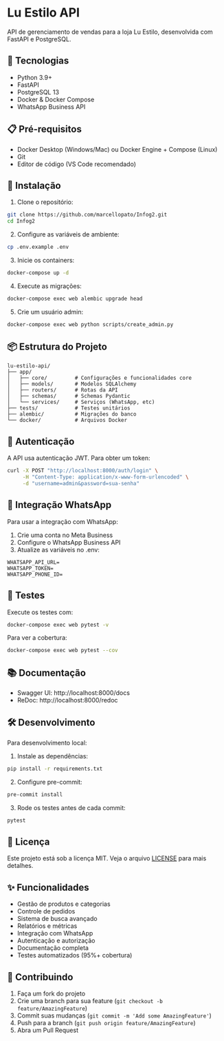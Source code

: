 # Lu Estilo API

API de gerenciamento de vendas para a loja Lu Estilo, desenvolvida com FastAPI e PostgreSQL.

## 🚀 Tecnologias

- Python 3.9+
- FastAPI
- PostgreSQL 13
- Docker & Docker Compose
- WhatsApp Business API

## 📋 Pré-requisitos

- Docker Desktop (Windows/Mac) ou Docker Engine + Compose (Linux)
- Git
- Editor de código (VS Code recomendado)

## 🔧 Instalação

1. Clone o repositório:
```bash
git clone https://github.com/marcellopato/Infog2.git
cd Infog2
```

2. Configure as variáveis de ambiente:
```bash
cp .env.example .env
```

3. Inicie os containers:
```bash
docker-compose up -d
```

4. Execute as migrações:
```bash
docker-compose exec web alembic upgrade head
```

5. Crie um usuário admin:
```bash
docker-compose exec web python scripts/create_admin.py
```

## 📦 Estrutura do Projeto

```
lu-estilo-api/
├── app/
│   ├── core/         # Configurações e funcionalidades core
│   ├── models/       # Modelos SQLAlchemy
│   ├── routers/      # Rotas da API
│   ├── schemas/      # Schemas Pydantic
│   └── services/     # Serviços (WhatsApp, etc)
├── tests/            # Testes unitários
├── alembic/          # Migrações do banco
└── docker/           # Arquivos Docker
```

## 🔑 Autenticação

A API usa autenticação JWT. Para obter um token:

```bash
curl -X POST "http://localhost:8000/auth/login" \
     -H "Content-Type: application/x-www-form-urlencoded" \
     -d "username=admin&password=sua-senha"
```

## 📱 Integração WhatsApp

Para usar a integração com WhatsApp:

1. Crie uma conta no Meta Business
2. Configure o WhatsApp Business API
3. Atualize as variáveis no .env:
```
WHATSAPP_API_URL=
WHATSAPP_TOKEN=
WHATSAPP_PHONE_ID=
```

## 🧪 Testes

Execute os testes com:

```bash
docker-compose exec web pytest -v
```

Para ver a cobertura:

```bash
docker-compose exec web pytest --cov
```

## 📚 Documentação

- Swagger UI: http://localhost:8000/docs
- ReDoc: http://localhost:8000/redoc

## 🛠️ Desenvolvimento

Para desenvolvimento local:

1. Instale as dependências:
```bash
pip install -r requirements.txt
```

2. Configure pre-commit:
```bash
pre-commit install
```

3. Rode os testes antes de cada commit:
```bash
pytest
```

## 📄 Licença

Este projeto está sob a licença MIT. Veja o arquivo [LICENSE](LICENSE) para mais detalhes.

## ✨ Funcionalidades

- Gestão de produtos e categorias
- Controle de pedidos
- Sistema de busca avançado
- Relatórios e métricas
- Integração com WhatsApp
- Autenticação e autorização
- Documentação completa
- Testes automatizados (95%+ cobertura)

## 🤝 Contribuindo

1. Faça um fork do projeto
2. Crie uma branch para sua feature (`git checkout -b feature/AmazingFeature`)
3. Commit suas mudanças (`git commit -m 'Add some AmazingFeature'`)
4. Push para a branch (`git push origin feature/AmazingFeature`)
5. Abra um Pull Request
